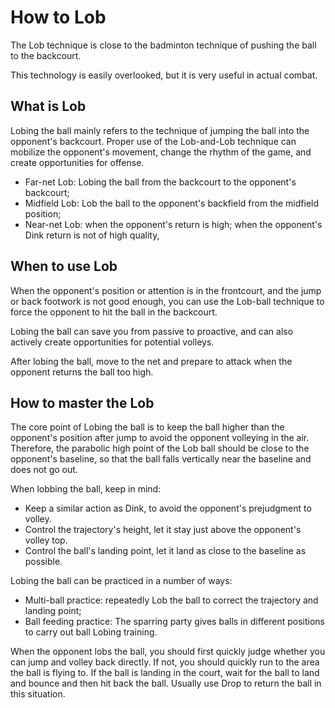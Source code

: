 # How to Lob

The Lob technique is close to the badminton technique of pushing the ball to the backcourt.

This technology is easily overlooked, but it is very useful in actual combat.

## What is Lob

Lobing the ball mainly refers to the technique of jumping the ball into the opponent's backcourt. Proper use of the Lob-and-Lob technique can mobilize the opponent's movement, change the rhythm of the game, and create opportunities for offense.

* Far-net Lob: Lobing the ball from the backcourt to the opponent's backcourt;
* Midfield Lob: Lob the ball to the opponent's backfield from the midfield position;
* Near-net Lob: when the opponent's return is high; when the opponent's Dink return is not of high quality,

## When to use Lob

When the opponent's position or attention is in the frontcourt, and the jump or back footwork is not good enough, you can use the Lob-ball technique to force the opponent to hit the ball in the backcourt.

Lobing the ball can save you from passive to proactive, and can also actively create opportunities for potential volleys.

After lobing the ball, move to the net and prepare to attack when the opponent returns the ball too high.

## How to master the Lob

The core point of Lobing the ball is to keep the ball higher than the opponent's position after jump to avoid the opponent volleying in the air. Therefore, the parabolic high point of the Lob ball should be close to the opponent's baseline, so that the ball falls vertically near the baseline and does not go out.

When lobbing the ball, keep in mind:

* Keep a similar action as Dink, to avoid the opponent's prejudgment to volley.
* Control the trajectory's height, let it stay just above the opponent's volley top.
* Control the ball's landing point, let it land as close to the baseline as possible.

Lobing the ball can be practiced in a number of ways:

* Multi-ball practice: repeatedly Lob the ball to correct the trajectory and landing point;
* Ball feeding practice: The sparring party gives balls in different positions to carry out ball Lobing training.

When the opponent lobs the ball, you should first quickly judge whether you can jump and volley back directly. If not, you should quickly run to the area the ball is flying to. If the ball is landing in the court, wait for the ball to land and bounce and then hit back the ball. Usually use Drop to return the ball in this situation.